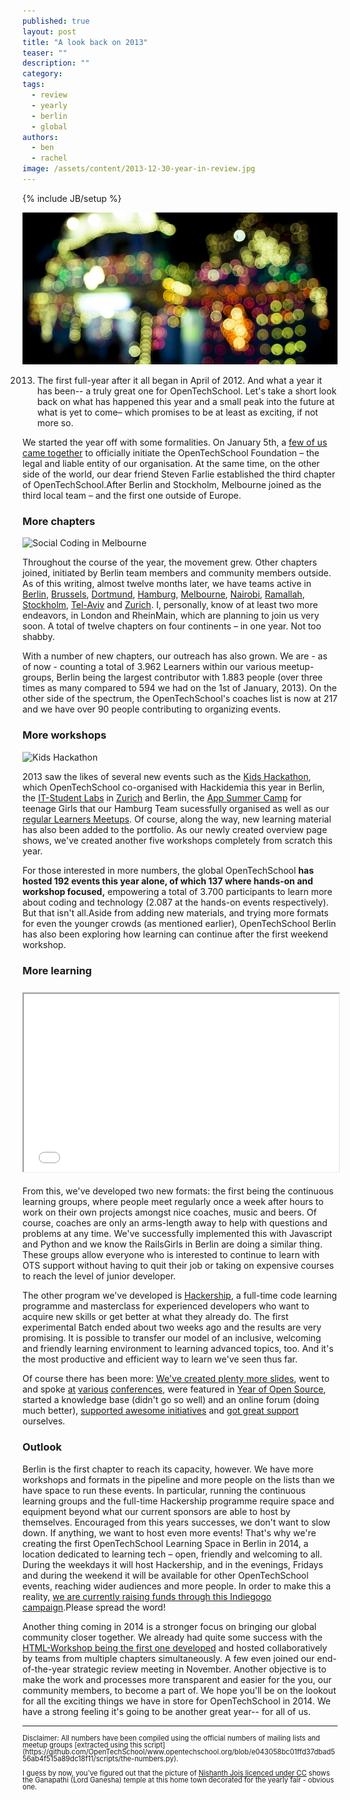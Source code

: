 ```yaml
---
published: true
layout: post
title: "A look back on 2013"
teaser: ""
description: ""
category:
tags:
  - review
  - yearly
  - berlin
  - global
authors:
  - ben
  - rachel
image: /assets/content/2013-12-30-year-in-review.jpg
---
```

{% include JB/setup %}

![It has been a colorful year](/assets/content/2013-12-30-year-in-review.jpg)

2013. The first full-year after it all began in April of 2012. And what a year it has been-- a truly great one for OpenTechSchool. Let's take a short look back on what has happened this year and a small peak into the future at what is yet to come– which promises to be at least as exciting, if not more so.

We started the year off with some formalities. On January 5th, a [few of us came together](/2013/05/opentechschool-is-now-a-foundation.html) to officially initiate the OpenTechSchool Foundation – the legal and liable entity of our organisation. At the same time, on the other side of the world, our dear friend Steven Farlie established the third chapter of OpenTechSchool.After Berlin and Stockholm, Melbourne joined as the third local team – and the first one outside of Europe. 

### More chapters

![Social Coding in Melbourne](/assets/content/2013-08-11-social-coding-global/social-1.jpg)

Throughout the course of the year, the movement grew. Other chapters joined, initiated by Berlin team members and community members outside. As of this writing, almost twelve months later, we have teams active in [Berlin](http://www.opentechschool.org/berlin/), [Brussels](http://www.opentechschool.org/brussels/), [Dortmund](http://www.opentechschool.org/dortmund/), [Hamburg](http://www.opentechschool.org/hamburg/), [Melbourne](http://www.opentechschool.org/melbourne/), [Nairobi](http://www.opentechschool.org/nairobi/), [Ramallah](http://www.opentechschool.org/ramallah/), [Stockholm](http://www.opentechschool.org/stockholm/), [Tel-Aviv](http://www.meetup.com/opentechschool-tel-aviv/) and [Zurich](http://www.opentechschool.org/zurich/). I, personally, know of at least two more endeavors, in London and RheinMain, which are planning to join us very soon. A total of twelve chapters on four continents – in one year. Not too shabby.

With a number of new chapters, our outreach has also grown. We are - as of now - counting a total of 3.962 Learners within our various meetup-groups, Berlin being the largest contributor with 1.883 people (over three times as many compared to 594 we had on the 1st of January, 2013). On the other side of the spectrum, the OpenTechSchool's coaches list is now at 217 and we have over 90 people contributing to organizing events.

### More workshops

![Kids Hackathon](/assets/content/2013-04-12-kids-hackathon-poster.png)

2013 saw the likes of several new events such as the [Kids Hackathon](/2013/04/first-kids-hackathon-in-berlin.html), which OpenTechSchool co-organised with Hackidemia this year in Berlin, the [IT-Student Labs](/2013/01/announcing-student-labs-in-berlin.html) in [Zurich](/2013/09/zurich-kids-education.html) and Berlin, the [App Summer Camp](/2013/07/app-summer-camp-in-hamburg-it-was-awesome.html) for teenage Girls that our Hamburg Team sucessfully organised as well as our [regular Learners Meetups](/2013/06/how-the-learners-meetup-is-doing-in-berlin.html). Of course, along the way, new learning material has also been added to the portfolio. As our newly created overview page shows, we've created another five workshops completely from scratch this year. 

For those interested in more numbers, the global OpenTechSchool **has hosted 192 events this year alone, of which 137 where hands-on and workshop focused,** empowering a total of 3.700 participants to learn more about coding and technology (2.087 at the hands-on events respectively). But that isn't all.Aside from adding new materials, and trying more formats for even the younger crowds (as mentioned earlier), OpenTechSchool Berlin has also been exploring how learning can continue after the first weekend workshop.

### More learning

<div style="text-align:center;position: relative; width: 100%; height: 0px; padding-bottom: 56.5%; margin: 25px auto;"><iframe src="//player.vimeo.com/video/82717221" style="position: absolute; width: 100%; height: 100%; left: 0px; top: 0px;" width="500" height="281" webkitallowfullscreen="1" mozallowfullscreen="1" allowfullscreen="1">&nbsp;</iframe>
</div>

From this, we've developed two new formats: the first being the continuous learning groups, where people meet regularly once a week after hours to work on their own projects amongst nice coaches, music and beers. Of course, coaches are only an arms-length away to help with questions and problems at any time. We've successfully implemented this with Javascript and Python and we know the RailsGirls in Berlin are doing a similar thing. These groups allow everyone who is interested to continue to learn with OTS support without having to quit their job or taking on expensive courses to reach the level of junior developer.

The other program we've developed is [Hackership](http://www.hackership.org), a full-time code learning programme and masterclass for experienced developers who want to acquire new skills or get better at what they already do. The first experimental Batch ended about two weeks ago and the results are very promising. It is possible to transfer our model of an inclusive, welcoming and friendly learning environment to learning advanced topics, too. And it's the most productive and efficient way to learn we've seen thus far. 

Of course there has been more: [We've created plenty more slides](http://opentechschool.github.io/slides/), went to and spoke [at](/2013/05/join-us-at-codemotion.html) [various](/2013/05/presenting-at-codemotion-the-state-of-tech-education.html) [conferences](/2013/10/kiwi-pycon.html), were featured in [Year of Open Source](/2013/10/kiwi-pycon.html), started a knowledge base (didn't go so well) and an online forum (doing much better), [supported awesome initiatives](/2013/07/naitobi-dev-school.html) and [got great support](/2013/08/paypal-donations.html) ourselves.

### Outlook

Berlin is the first chapter to reach its capacity, however. We have more workshops and formats in the pipeline and more people on the lists than we have space to run these events. In particular, running the continuous learning groups and the full-time Hackership programme require space and equipment beyond what our current sponsors are able to host by themselves. Encouraged from this years successes, we don't want to slow down. If anything, we want to host even more events! That's why we're creating the first OpenTechSchool Learning Space in Berlin in 2014, a location dedicated to learning tech – open, friendly and welcoming to all. During the weekdays it will host Hackership, and in the evenings, Fridays and during the weekend it will be available for other OpenTechSchool events, reaching wider audiences and more people. In order to make this a reality, [we are currently raising funds through this Indiegogo campaign](http://www.indiegogo.com/projects/an-apprenticeship-for-hackers-a-hackership).Please spread the word!

Another thing coming in 2014 is a stronger focus on bringing our global community closer together. We already had quite some success with the [HTML-Workshop being the first one developed](http://discourse.opentechschool.org/t/building-an-html-css-workshop/21) and hosted collaboratively by teams from multiple chapters simultaneously. A few even joined our end-of-the-year strategic review meeting in November. Another objective is to make the work and processes more transparent and easier for the you, our community members, to become a part of. We hope you'll be on the lookout for all the exciting things we have in store for OpenTechSchool in 2014. We have a strong feeling it's going to be another great year-- for all of us.

---

<div style="font-size: 0.8em; line-height: 1em" markdown="1">
Disclaimer: All numbers have been compiled using the official numbers of mailing lists and meetup groups [extracted using this script](https://github.com/OpenTechSchool/www.opentechschool.org/blob/e043058bc01ffd37dbad556ab4f515a89dc18f11/scripts/the-numbers.py).

I guess by now, you've figured out that the picture of [Nishanth Jois licenced under CC](http://www.flickr.com/photos/nishanthjois/4453067173/) shows the Ganapathi (Lord Ganesha) temple at this home town decorated for the yearly fair - obvious one.


</div>


